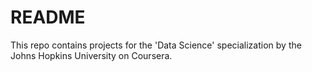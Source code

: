 README
===================

This repo contains projects for the 'Data Science' specialization by the Johns Hopkins University on Coursera.
